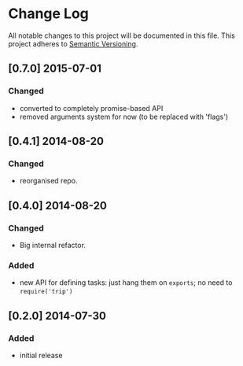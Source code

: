 # Change Log
All notable changes to this project will be documented in this file.
This project adheres to [Semantic Versioning](http://semver.org/).

## [0.7.0] 2015-07-01
### Changed
- converted to completely promise-based API
- removed arguments system for now (to be replaced with 'flags')

## [0.4.1] 2014-08-20
### Changed
- reorganised repo.

## [0.4.0] 2014-08-20
### Changed
- Big internal refactor.

### Added
- new API for defining tasks: just hang them on `exports`; no need to `require('trip')`


## [0.2.0] 2014-07-30
### Added
- initial release
